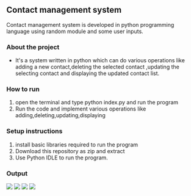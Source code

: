 ## Contact management system
Contact management system is developed in python programming language using random module and some user inputs.

### About the project
- It's a system written in  python which can do various operations like adding a new contact,deleting the selected contact ,updating the selecting contact and displaying the updated contact list.

### How to run
1. open the terminal and type python index.py and run the program 
2. Run the code and implement various operations like adding,deleting,updating,displaying<br>


### Setup instructions
1. install basic libraries required to run the program
2. Download this repository as zip and extract
3. Use Python IDLE to run the program.

### Output
![](https://github.com/dhruv-varshney/Hacking-Scripts/blob/main/Python/Contact-Management-System/output_images/output1.jpeg)
![](https://github.com/dhruv-varshney/Hacking-Scripts/blob/main/Python/Contact-Management-System/output_images/output2.jpeg)
![](https://github.com/dhruv-varshney/Hacking-Scripts/blob/main/Python/Contact-Management-System/output_images/output3.jpeg)
![](https://github.com/dhruv-varshney/Hacking-Scripts/blob/main/Python/Contact-Management-System/output_images/output4.jpeg)




